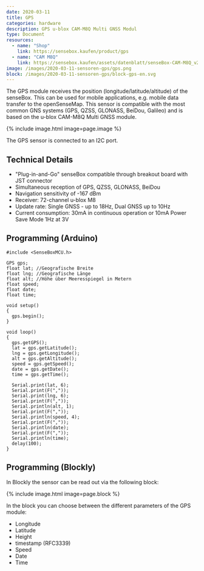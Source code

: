 ```yaml
---
date: 2020-03-11
title: GPS
categories: hardware
description: GPS u-blox CAM-M8Q Multi GNSS Modul
type: Document
resources:
  - name: "Shop"
    link: https://sensebox.kaufen/product/gps
  - name: "CAM M8Q"
    link: https://sensebox.kaufen/assets/datenblatt/senseBox-CAM-M8Q_v20.pdf
image: /images/2020-03-11-sensoren-gps/gps.png    
block: /images/2020-03-11-sensoren-gps/block-gps-en.svg
---
```


The GPS module receives the position (longitude/latitude/altitude) of the senseBox. This can be used for mobile applications, e.g. mobile data transfer to the openSenseMap. This sensor is compatible with the most common GNS systems (GPS, QZSS, GLONASS, BeiDou, Galileo) and is based on the u-blox CAM-M8Q Multi GNSS module.

{% include image.html image=page.image %}

The GPS sensor is connected to an I2C port.

## Technical Details
- "Plug-in-and-Go" senseBox compatible through breakout board with JST connector
- Simultaneous reception of GPS, QZSS, GLONASS, BeiDou
- Navigation sensitivity of -167 dBm
- Receiver: 72-channel u-blox M8
- Update rate: Single GNSS - up to 18Hz, Dual GNSS up to 10Hz
- Current consumption: 30mA in continuous operation or 10mA Power Save Mode 1Hz at 3V


## Programming (Arduino)

```arduino
#include <SenseBoxMCU.h>

GPS gps;
float lat; //Geografische Breite
float lng; //Geografische Länge
float alt; //Höhe über Meeresspiegel in Metern
float speed;
float date;
float time;

void setup()
{
  gps.begin();
}

void loop()
{
  gps.getGPS();
  lat = gps.getLatitude();
  lng = gps.getLongitude();
  alt = gps.getAltitude();
  speed = gps.getSpeed();
  date = gps.getDate();
  time = gps.getTime();

  Serial.print(lat, 6);
  Serial.print(F(","));
  Serial.print(lng, 6);
  Serial.print(F(","));
  Serial.println(alt, 1);
  Serial.print(F(","));
  Serial.println(speed, 4);
  Serial.print(F(","));
  Serial.println(date);
  Serial.print(F(","));
  Serial.println(time);
  delay(100);
}
```


## Programming (Blockly)

In Blockly the sensor can be read out via the following block:

{% include image.html image=page.block %}

In the block you can choose between the different parameters of the GPS module:
- Longitude
- Latitude
- Height
- timestamp (RFC3339)
- Speed
- Date
- Time